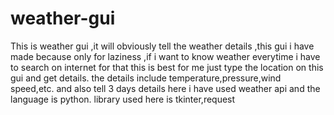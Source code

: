 # weather-gui
This is weather gui ,it will obviously tell the weather details ,this gui i have made because only for laziness ,if i want to know weather everytime i have to search on internet
for that this is best for me just type the location on this gui and get details.
the details include temperature,pressure,wind speed,etc. and also tell 3 days details
here i have used weather api and the language is python. library used here is tkinter,request
